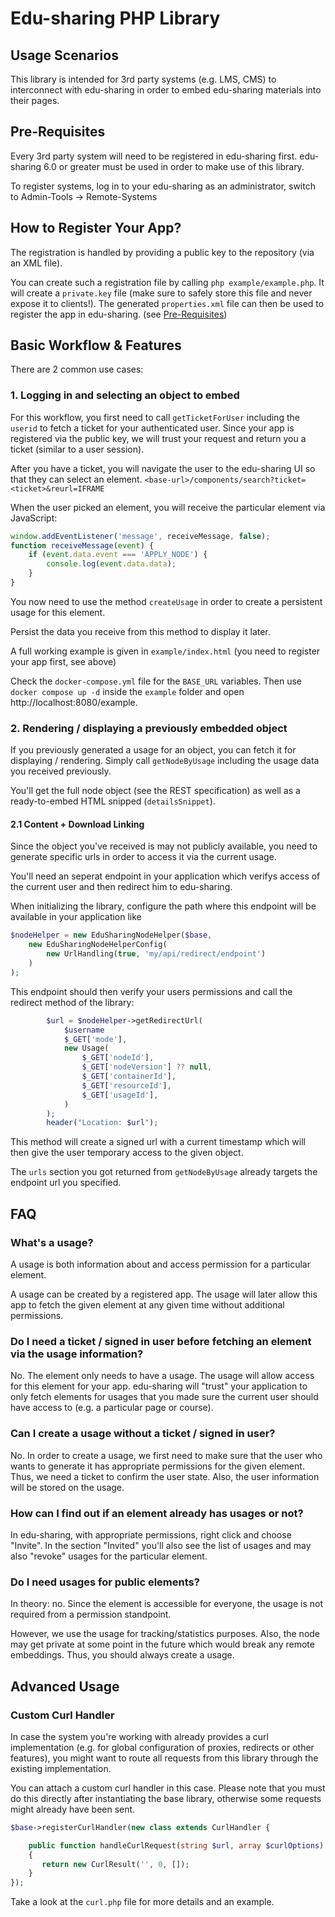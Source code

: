 # Edu-sharing PHP Library

## Usage Scenarios
This library is intended for 3rd party systems (e.g. LMS, CMS) to interconnect with edu-sharing in order to embed edu-sharing materials into their pages.

## Pre-Requisites
Every 3rd party system will need to be registered in edu-sharing first.
edu-sharing 6.0 or greater must be used in order to make use of this library.

To register systems, log in to your edu-sharing as an administrator, switch to Admin-Tools -> Remote-Systems

## How to Register Your App?
The registration is handled by providing a public key to the repository (via an XML file).

You can create such a registration file by calling
`php example/example.php`. It will create a `private.key` file (make sure to safely store this file and never expose it to clients!).
The generated `properties.xml` file can then be used to register the app in edu-sharing. (see [Pre-Requisites](#pre-requisites))

## Basic Workflow & Features

There are 2 common use cases:

### 1. Logging in and selecting an object to embed
For this workflow, you first need to call `getTicketForUser` including the `userid` to fetch a ticket for your authenticated user. Since your app is registered via the public key, we will trust your request and return you a ticket (similar to a user session).

After you have a ticket, you will navigate the user to the edu-sharing UI so that they can select an element.
`<base-url>/components/search?ticket=<ticket>&reurl=IFRAME`

When the user picked an element, you will receive the particular element via JavaScript:
```js
window.addEventListener('message', receiveMessage, false);
function receiveMessage(event) {
    if (event.data.event === 'APPLY_NODE') {
        console.log(event.data.data);
    }
}
```

You now need to use the method `createUsage` in order to create a persistent usage for this element.

Persist the data you receive from this method to display it later.

A full working example is given in `example/index.html` (you need to register your app first, see above)

Check the `docker-compose.yml` file for the `BASE_URL` variables. Then use `docker compose up -d` inside the `example` folder and open http://localhost:8080/example.  

### 2. Rendering / displaying a previously embedded object
If you previously generated a usage for an object, you can fetch it for displaying / rendering.
Simply call `getNodeByUsage` including the usage data you received previously.

You'll get the full node object (see the REST specification) as well as a ready-to-embed HTML snipped (`detailsSnippet`).

#### 2.1 Content + Download Linking
Since the object you've received is may not publicly available, you need to generate specific urls in order to access it via the current usage.

You'll need an seperat endpoint in your application which verifys access of the current user and then redirect him to edu-sharing.

When initializing the library, configure the path where this endpoint will be available in your application like


```php
$nodeHelper = new EduSharingNodeHelper($base,
    new EduSharingNodeHelperConfig(
        new UrlHandling(true, 'my/api/redirect/endpoint')
    )
);
```

This endpoint should then verify your users permissions and call the redirect method of the library:
```php
        $url = $nodeHelper->getRedirectUrl(
            $username
            $_GET['mode'],
            new Usage(
                $_GET['nodeId'],
                $_GET['nodeVersion'] ?? null,
                $_GET['containerId'],
                $_GET['resourceId'],
                $_GET['usageId'],
            )
        );
        header("Location: $url");
```
This method will create a signed url with a current timestamp which will then give the user temporary access to the given object.

The `urls` section you got returned from `getNodeByUsage` already targets the endpoint url you specified.

## FAQ

### What's a usage?
A usage is both information about and access permission for a particular element.

A usage can be created by a registered app. The usage will later allow this app to fetch the given element at any given time without additional permissions.

### Do I need a ticket / signed in user before fetching an element via the usage information?
No. The element only needs to have a usage. The usage will allow access for this element for your app.
edu-sharing will "trust" your application to only fetch elements for usages that you made sure the current user should have access to (e.g. a particular page or course).

### Can I create a usage without a ticket / signed in user?
No. In order to create a usage, we first need to make sure that the user who wants to generate it has appropriate permissions for the given element. Thus, we need a ticket to confirm the user state. Also, the user information will be stored on the usage.

### How can I find out if an element already has usages or not?
In edu-sharing, with appropriate permissions, right click and choose "Invite". In the section "Invited" you'll also see the list of usages and may also "revoke" usages for the particular element.

### Do I need usages for public elements?
In theory: no. Since the element is accessible for everyone, the usage is not required from a permission standpoint.

However, we use the usage for tracking/statistics purposes. Also, the node may get private at some point in the future which would break any remote embeddings. Thus, you should always create a usage.  

## Advanced Usage

### Custom Curl Handler
In case the system you're working with already provides a curl implementation (e.g. for global configuration of proxies, redirects or other features), you might want to route all requests from this library through the existing implementation.

You can attach a custom curl handler in this case. Please note that you must do this directly after instantiating the base library, otherwise some requests might already have been sent.

```php
$base->registerCurlHandler(new class extends CurlHandler {

    public function handleCurlRequest(string $url, array $curlOptions): CurlResult
    {
       return new CurlResult('', 0, []);
    }
});
```
Take a look at the `curl.php` file for more details and an example.